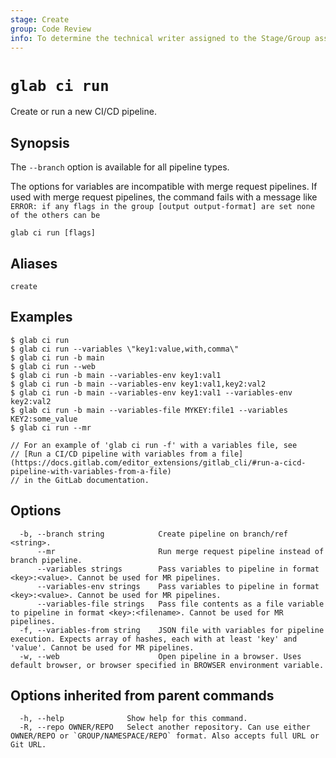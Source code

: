 ```yaml
---
stage: Create
group: Code Review
info: To determine the technical writer assigned to the Stage/Group associated with this page, see https://about.gitlab.com/handbook/product/ux/technical-writing/#assignments
---
```


<!--
This documentation is auto generated by a script.
Please do not edit this file directly. Run `make gen-docs` instead.
-->

# `glab ci run`

Create or run a new CI/CD pipeline.

## Synopsis

The `--branch` option is available for all pipeline types.

The options for variables are incompatible with merge request pipelines.
If used with merge request pipelines, the command fails with a message like `ERROR: if any flags in the group [output output-format] are set none of the others can be`

```plaintext
glab ci run [flags]
```

## Aliases

```plaintext
create
```

## Examples

```console
$ glab ci run
$ glab ci run --variables \"key1:value,with,comma\"
$ glab ci run -b main
$ glab ci run --web
$ glab ci run -b main --variables-env key1:val1
$ glab ci run -b main --variables-env key1:val1,key2:val2
$ glab ci run -b main --variables-env key1:val1 --variables-env key2:val2
$ glab ci run -b main --variables-file MYKEY:file1 --variables KEY2:some_value
$ glab ci run --mr

// For an example of 'glab ci run -f' with a variables file, see
// [Run a CI/CD pipeline with variables from a file](https://docs.gitlab.com/editor_extensions/gitlab_cli/#run-a-cicd-pipeline-with-variables-from-a-file)
// in the GitLab documentation.

```

## Options

```plaintext
  -b, --branch string            Create pipeline on branch/ref <string>.
      --mr                       Run merge request pipeline instead of branch pipeline.
      --variables strings        Pass variables to pipeline in format <key>:<value>. Cannot be used for MR pipelines.
      --variables-env strings    Pass variables to pipeline in format <key>:<value>. Cannot be used for MR pipelines.
      --variables-file strings   Pass file contents as a file variable to pipeline in format <key>:<filename>. Cannot be used for MR pipelines.
  -f, --variables-from string    JSON file with variables for pipeline execution. Expects array of hashes, each with at least 'key' and 'value'. Cannot be used for MR pipelines.
  -w, --web                      Open pipeline in a browser. Uses default browser, or browser specified in BROWSER environment variable.
```

## Options inherited from parent commands

```plaintext
  -h, --help              Show help for this command.
  -R, --repo OWNER/REPO   Select another repository. Can use either OWNER/REPO or `GROUP/NAMESPACE/REPO` format. Also accepts full URL or Git URL.
```
